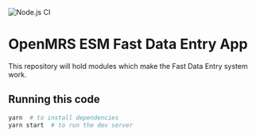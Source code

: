 ![Node.js CI](https://github.com/openmrs/openmrs-esm-template-app/workflows/Node.js%20CI/badge.svg)

# OpenMRS ESM Fast Data Entry App

This repository will hold modules which make the Fast Data Entry system work.

## Running this code

```sh
yarn  # to install dependencies
yarn start  # to run the dev server
```
